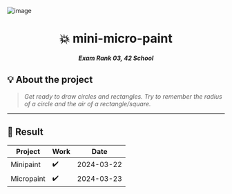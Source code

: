 ![image](https://github.com/MVPee/42-mini-micropaint/assets/93082514/6fc91b49-37e1-413f-a2b1-803faff3d6ba)

<h1 align="center">
	💥 mini-micro-paint
</h1>

<p align="center">
	<b><i>Exam Rank 03, 42 School</i></b><br>
</p>

## 💡 About the project

> _Get ready to draw circles and rectangles.
Try to remember the radius of a circle and the air of a rectangle/square._

---------

## 📢 Result

  | Project | Work | Date |
  | --- | --- | --- |
  | Minipaint | ✔️ | 2024-03-22 |
  | Micropaint | ✔️ | 2024-03-23 |
